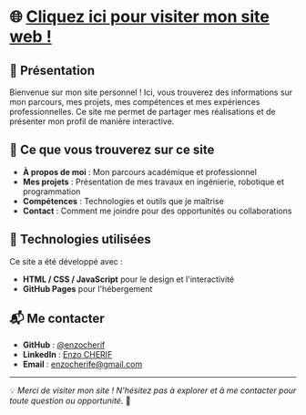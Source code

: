 # 🌐 [Cliquez ici pour visiter mon site web !](https://enzocherif.github.io/)

## 📢 Présentation
Bienvenue sur mon site personnel ! Ici, vous trouverez des informations sur mon parcours, mes projets, mes compétences et mes expériences professionnelles. Ce site me permet de partager mes réalisations et de présenter mon profil de manière interactive.

## 🚀 Ce que vous trouverez sur ce site
- **À propos de moi** : Mon parcours académique et professionnel
- **Mes projets** : Présentation de mes travaux en ingénierie, robotique et programmation
- **Compétences** : Technologies et outils que je maîtrise
- **Contact** : Comment me joindre pour des opportunités ou collaborations

## 🔧 Technologies utilisées
Ce site a été développé avec :
- **HTML / CSS / JavaScript** pour le design et l'interactivité
- **GitHub Pages** pour l'hébergement

## 📬 Me contacter
- **GitHub** : [@enzocherif](https://github.com/enzocherif)
- **LinkedIn** : [Enzo CHERIF](https://www.linkedin.com/in/enzo-cherif-0465b5165/)
- **Email** : enzocherife@gmail.com

---
💡 *Merci de visiter mon site ! N'hésitez pas à explorer et à me contacter pour toute question ou opportunité.* 🚀
